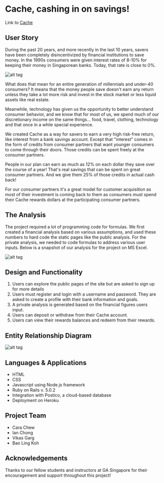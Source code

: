 # **Cache, cashing in on savings!**

Link to [Cache](http://cachesg.herokuapp.com/)

## **User Story**

During the past 20 years, and more recently in the last 10 years, savers have been completely disincentivized by financial institutions to save money. In the 1990s consumers were given interest rates of 8-10% for keeping their money in Singaporean banks. Today, that rate is close to 0%.

![alt tag](https://github.com/wdi-sg/wdi-project-3-underdogs/blob/vikas/depositRateForReadme.png)

What does that mean for an entire generation of millennials and under-40 consumers? It means that the money people save doesn't earn any return unless they take a lot more risk and invest in the stock market or less liquid assets like real estate.

Meanwhile, technology has given us the opportunity to better understand consumer behavior, and we know that for most of us, we spend much of our discretionary income on the same things... food, travel, clothing, technology and that once in a while special experience.

We created Cache as a way for savers to earn a very high risk-free return, like interest from a bank savings account. Except that "interest" comes in the form of credits from consumer partners that want younger consumers to come through their doors. Those credits can be spent freely at the consumer partners.

People in our plan can earn as much as 12% on each dollar they save over the course of a year! That's real savings that can be spent on great consumer partners. And we give them 25% of those credits in actual cash back!

For our consumer partners it's a great model for customer acquisition as most of their investment is coming back to them as consumers must spend their Cache rewards dollars at the participating consumer partners.

## **The Analysis**

The project required a lot of programming code for formulas. We first created a financial analysis based on various assumptions, and used these numbers to hard code the static pages like the public analysis. For the private analysis, we needed to code formulas to address various user inputs. Below is a snapshot of our analysis for the project on MS Excel.

![alt tag](https://github.com/wdi-sg/wdi-project-3-underdogs/blob/vikas/excelForReadme.png)

## **Design and Functionality**
1. Users can explore the public pages of the site but are asked to sign up for more details
2. Users must register and login with a username and password. They are asked to create a profile with their bank information and goals.
3. A private analysis is generated based on the financial figures users input.
4. Users can deposit or withdraw from their Cache account.
5. Users can view their rewards balances and redeem from their rewards.

## **Entity Relationship Diagram**

![alt tag](https://github.com/wdi-sg/wdi-project-3-underdogs/blob/vikas/CacheERD.png)

## **Languages & Applications**
- HTML
- CSS
- Javascript using Node.js framework
- Ruby on Rails v. 5.0.2
- Integration with Postico, a cloud-based database
- Deployment on Heroku

## **Project Team**
- Cara Chew
- Ian Chong
- Vikas Garg
- Bao Ling Koh

## **Acknowledgements**
Thanks to our fellow students and instructors at GA Singapore for their encouragement and support throughout this project!
